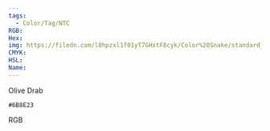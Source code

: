 ```yaml
---
tags:
  - Color/Tag/NTC
RGB:
Hex:
img: https://filedn.com/l0hpzxl1f01yT7GHxtF8cyk/Color%20Snake/standard_csv_to_svg//6B8E23.svg
CMYK:
HSL:
Name:
---
```

Olive Drab
```palette
#6B8E23
```
RGB
